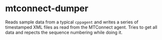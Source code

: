 # mtconnect-dumper
Reads sample data from a typical `cppagent` and writes a series of timestamped XML files as read from the MTConnect agent.
Tries to get all data and repects the sequence numbering while doing it.
